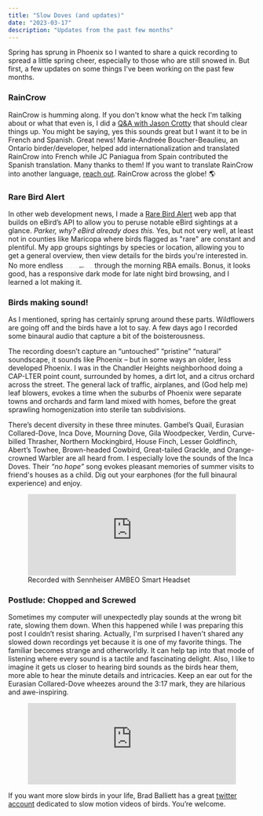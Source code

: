 ```yaml
---
title: "Slow Doves (and updates)"
date: "2023-03-17"
description: "Updates from the past few months"
---
```

<style>
    .marquee-container {
        display: inline-block;
        height: 1.2em;
        width: fit-content;
        overflow: hidden;
        position: relative;
        /* background: white; */
        /* border: black 1px solid; */
    }

    .hidden {
        visibility: hidden;
    }

    .marquee-text {
        position: absolute;
        left: 0;
        width: 100%;
        /* height: 100%; */
        /* margin: 0; */
        line-height: 1em;
        /* transform: translateY(-100%); */
        animation: marquee 3s linear infinite;
    }

    /* .marquee-container:hover .marquee-text {
        animation: none;
    } */

    @keyframes marquee {
        from {
            transform: translateY(100%);
        }
        to {
            transform: translateY(-100%);
        }
    }

    .globe::after {
        content: ' 🌎';
        animation: globe 2s linear infinite;
    }

    @keyframes globe {
        0% {
            content: ' 🌎';
        }
        33% {
            content: ' 🌍';
        }
        66% {
            content: ' 🌏';
        }
    }
</style>

Spring has sprung in Phoenix so I wanted to share a quick recording to spread a little spring cheer, especially to those who are still snowed in. But first, a few updates on some things I've been working on the past few months.

### RainCrow

RainCrow is humming along. If you don't know what the heck I'm talking about or what that even is, I did a [Q&A with Jason Crotty](https://www.10000birds.com/ebird-weather-raincrow.htm) that should clear things up. You might be saying, yes this sounds great but I want it to be in French and Spanish. Great news! Marie-Andreée Boucher-Beaulieu, an Ontario birder/developer, helped add internationalization and translated RainCrow into French while JC Paniagua from Spain contributed the Spanish translation. Many thanks to them! If you want to translate RainCrow into another language, [reach out](mailto:parker@birdsmakesound.com). RainCrow across the <span class="globe">globe!</span>

### Rare Bird Alert

In other web development news, I made a [Rare Bird Alert](https://rarebird.parkerdavis.dev/) web app that builds on eBird’s API to allow you to peruse notable eBird sightings at a glance. *Parker, why? eBird already does this.* Yes, but not very well, at least not in counties like Maricopa where birds flagged as "rare" are constant and plentiful. My app groups sightings by species or location, allowing you to get a general overview, then view details for the birds you're interested in. No more endless <span class="marquee-container"><span class="hidden" title="scrolling">scrolling</span><span class="marquee-text">scrolling</span></span> through the morning RBA emails. Bonus, it looks good, has a responsive dark mode for late night bird browsing, and I learned a lot making it.

### Birds making sound!

As I mentioned, spring has certainly sprung around these parts. Wildflowers are going off and the birds have a lot to say. A few days ago I recorded some binaural audio that capture a bit of the boisterousness.

The recording doesn’t capture an “untouched” “pristine” “natural” soundscape, it sounds like Phoenix – but in some ways an older, less developed Phoenix.  I was in the Chandler Heights neighborhood doing a CAP-LTER point count, surrounded by homes, a dirt lot, and a citrus orchard across the street. The general lack of traffic, airplanes, and (God help me) leaf blowers, evokes a time when the suburbs of Phoenix were separate towns and orchards and farm land mixed with homes, before the great sprawling homogenization into sterile tan subdivisions.

There’s decent diversity in these three minutes. Gambel’s Quail, Eurasian Collared-Dove, Inca Dove, Mourning Dove, Gila Woodpecker, Verdin, Curve-billed Thrasher, Northern Mockingbird, House Finch, Lesser Goldfinch, Abert’s Towhee, Brown-headed Cowbird, Great-tailed Grackle, and Orange-crowned Warbler are all heard from. I especially love the sounds of the Inca Doves. Their *“no hope”* song evokes pleasant memories of summer visits to friend's houses as a child. Dig out your earphones (for the full binaural experience) and enjoy.

<figure>
    <iframe width="100%" height="166" scrolling="no" frameborder="no" allow="autoplay" src="https://w.soundcloud.com/player/?url=https%3A//api.soundcloud.com/tracks/1472621623&color=%2386a1b0&auto_play=false&hide_related=false&show_comments=true&show_user=true&show_reposts=false&show_teaser=true"></iframe>
    <figcaption>Recorded with Sennheiser AMBEO Smart Headset</figcaption>
</figure>

### Postlude: Chopped and Screwed

Sometimes my computer will unexpectedly play sounds at the wrong bit rate, slowing them down. When this happened while I was preparing this post I couldn’t resist sharing. Actually, I'm surprised I haven't shared any slowed down recordings yet because it is one of my favorite things. The familiar becomes strange and otherworldly. It can help tap into that mode of listening where every sound is a tactile and fascinating delight. Also, I like to imagine it gets us closer to hearing bird sounds as the birds hear them, more able to hear the minute details and intricacies. Keep an ear out for the Eurasian Collared-Dove wheezes around the 3:17 mark, they are hilarious and awe-inspiring.

<figure>
    <iframe width="100%" height="166" scrolling="no" frameborder="no" allow="autoplay" src="https://w.soundcloud.com/player/?url=https%3A//api.soundcloud.com/tracks/1472630236&color=%2386a1b0&auto_play=false&hide_related=false&show_comments=true&show_user=true&show_reposts=false&show_teaser=true"></iframe>
</figure>

If you want more slow birds in your life, Brad Balliett has a great [twitter account](https://twitter.com/BalliettBrad) dedicated to slow motion videos of birds. You’re welcome.
